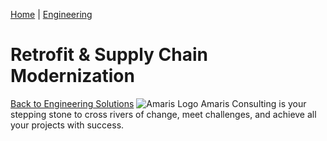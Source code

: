 [Home](https://amaris.com) | [Engineering](https://amaris.com/business-line/engineering/)
# Retrofit & Supply Chain Modernization
[Back to Engineering Solutions](https://amaris.com/business-line/engineering/)
![Amaris Logo](https://amaris.com/wp-content/themes/amaris/dist/images/amaris-logo-pink.svg)
Amaris Consulting is your stepping stone to cross rivers of change, meet challenges, and achieve all your projects with success.
